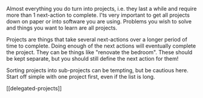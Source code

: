 Almost everything you do turn into projects, i.e. they last a while and require more than 1 next-action to complete. I'ts very important to get all projects down on paper or into software you are using. Problems you wish to solve and things you want to learn are all projects.

Projects are things that take several next-actions over a longer period of time to complete. Doing enough of the next actions will eventually complete the project. They can be things like "renovate the bedroom". These should be kept separate, but you should still define the next action for them!

Sorting projects into sub-projects can be tempting, but be cautious here. Start off simple with one project first, even if the list is long.

[[delegated-projects]]